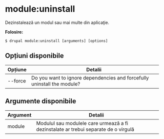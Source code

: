 # module:uninstall
Dezinstalează un modul sau mai multe din aplicaţie.

**Folosire:**
```
$ drupal module:uninstall [arguments] [options] 
```

## Opțiuni disponibile
Opțiune | Detalii
-------|-------------
--force | Do you want to ignore dependencies and forcefully uninstall the module?

## Argumente disponibile
Argument | Detalii
---------|-------------
module | Modulul sau modulele care urmează a fi dezinstalate ar trebui separate de o virgulă
